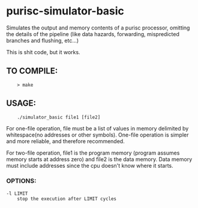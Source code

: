 # purisc-simulator-basic
Simulates the output and memory contents of a purisc processor, omitting the details of the pipeline (like data hazards, forwarding, mispredicted branches and flushing, etc...)

This is shit code, but it works.

## TO COMPILE:
        > make

## USAGE:
        ./simulator_basic file1 [file2]
        
For one-file operation, file must be a list of values in memory 
delimited by whitespace(no addresses or other symbols). One-file 
operation is simpler and more reliable, and therefore recommended.

For two-file operation, file1 is the program memory (program assumes 
memory starts at address zero) and file2 is the data memory. Data memory
must include addresses since the cpu doesn't know where it starts. 
        
### OPTIONS:
    -l LIMIT
        stop the execution after LIMIT cycles


